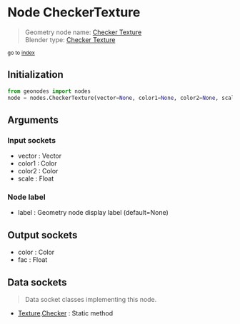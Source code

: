 
# Node CheckerTexture

> Geometry node name: [Checker Texture](https://docs.blender.org/manual/en/latest/modeling/geometry_nodes/material/checker_texture.html)<br>
  Blender type: [Checker Texture](https://docs.blender.org/api/current/bpy.types.ShaderNodeTexChecker.html)
  
<sub>go to [index](/docs/index.md)</sub>

## Initialization

```python
from geonodes import nodes
node = nodes.CheckerTexture(vector=None, color1=None, color2=None, scale=None, label=None)
```



## Arguments


### Input sockets

- vector : Vector
- color1 : Color
- color2 : Color
- scale : Float

### Node label

- label : Geometry node display label (default=None)

## Output sockets

- color : Color
- fac : Float

## Data sockets

> Data socket classes implementing this node.
  
  
- [Texture](/docs/sockets/Texture.md).[Checker](/docs/sockets/Texture.md#checker) : Static method
  
